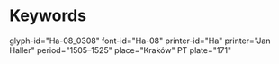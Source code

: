 # Keywords
glyph-id="Ha-08_0308"
font-id="Ha-08"
printer-id="Ha"
printer="Jan Haller"
period="1505–1525"
place="Kraków"
PT plate="171"
